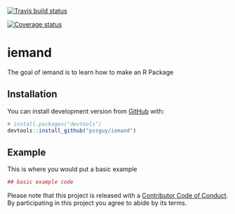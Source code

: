 
[![Travis build status](https://travis-ci.org/pssguy/iemand.svg?branch=master)](https://travis-ci.org/pssguy/iemand)

[![Coverage status](https://codecov.io/gh/pssguy/iemand/branch/master/graph/badge.svg)](https://codecov.io/github/pssguy/iemand?branch=master)


# iemand

The goal of iemand is to learn how to make an R Package

## Installation


You can install development version from [GitHub](https://github.com/) with:

``` r
# install.packages("devtools")
devtools::install_github("pssguy/iemand")
```
## Example

This is where you would put a basic example 

``` r
## basic example code
```

Please note that this project is released with a [Contributor Code of Conduct](CODE_OF_CONDUCT.md).
  By participating in this project you agree to abide by its terms.
